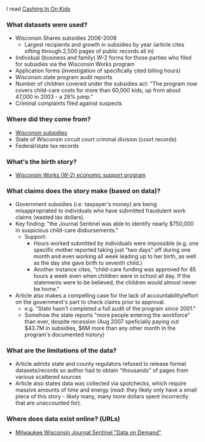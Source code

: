 I read [Cashing In On Kids](http://www.jsonline.com/watchdog/watchdogreports/38283494.html)

### What datasets were used?

- Wisconsin Shares subsidies 2006-2008
  - Largest recipients and growth in subsidies by year (article cites sifting through 2,500 pages of public records all in)
- Individual (business and family) W-2 forms for those parties who filed for subsidies via the Wisconsin Works program
- Application forms (investigation of specifically cited billing hours)
- Wisconsin state program audit reports 
- Number of children covered under the subsidies act: "The program now covers child-care costs for more than 60,000 kids, up from about 47,000 in 2003 - a 28% jump."
- Criminal complaints filed against suspects

### Where did they come from?
- [Wisconsin subsidies](http://dcf.wisconsin.gov/w2/default.htm)
- State of Wisconsin circuit court criminal division (court records)
- Federal/state tax records

### What's the birth story? 
- [Wisconsin Works (W-2) economic support program](http://legis.wisconsin.gov/lfb/publications/Informational-Papers/Documents/2013/45_w-2.pdf)

### What claims does the story make (based on data)?
- Government subsidies (i.e. taxpayer's money) are being misappropriated to individuals who have submitted fraudulent work claims (wasted tax dollars).
- Key finding:  "the Journal Sentinel was able to identify nearly $750,000 in suspicious child-care disbursements."
  - Support: 
    - Hours worked submitted by individuals were impossible (e.g. one specific mother reported taking just "two days" off during one month and even working all week leading up to her birth, as well as the day she gave birth to seventh child.)
    - Another instance cites, "child-care funding was approved for 85 hours a week even when children were in school all day. If the statements were to be believed, the children would almost never be home." 
- Article also makes a compelling case for the lack of accountability/effort on the government's part to check claims prior to approval. 
  - e.g. "State hasn't completed a full audit of the program since 2001."
  - Somehow the state reports "more people entering the workforce" than ever, despite recession (Aug 2007 speficially paying out $43.7M in subsidies, $6M more than any other month in the program's documented history)

### What are the limitations of the data?
- Article admits state and county regulators refused to release formal datasets/records so author had to obtain "thousands" of pages from various scattered sources
- Article also states data was collected via spotchecks, which require massive amounts of time and energy (read: they likely only have a small piece of this story - likely many, many more dollars spent incorrectly that are unaccounted for).


### Where does data exist online? (URLs)

- [Milwaukee Wisconsin Journal Sentinel "Data on Demand"](http://www.jsonline.com/watchdog/dataondemand/37012559.html)
